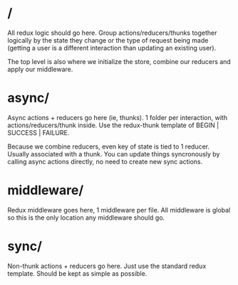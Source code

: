 # /
All redux logic should go here. Group actions/reducers/thunks together logically by the state they change or the type of request being made (getting a user is a different interaction than updating an existing user).

The top level is also where we initialize the store, combine our reducers and apply our middleware.

# async/
Async actions + reducers go here (ie, thunks). 1 folder per interaction, with actions/reducers/thunk inside. Use the redux-thunk template of BEGIN | SUCCESS | FAILURE.

Because we combine reducers, even key of state is tied to 1 reducer. Usually associated with a thunk. You can update things syncronously by calling async actions directly, no need to create new sync actions.

# middleware/
Redux middleware goes here, 1 middleware per file. All middleware is global so this is the only location any middleware should go.

# sync/
Non-thunk actions + reducers go here. Just use the standard redux template. Should be kept as simple as possible.
